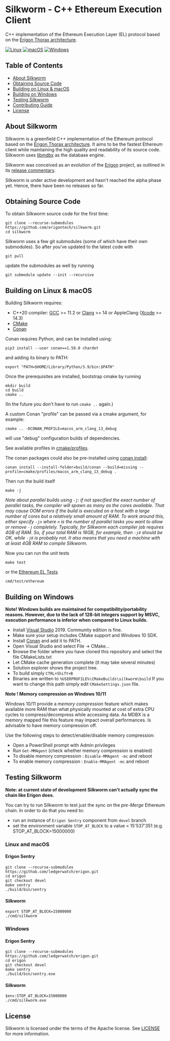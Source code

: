 # Silkworm - C++ Ethereum Execution Client

C++ implementation of the Ethereum Execution Layer (EL) protocol based on the [Erigon Thorax architecture].

[![Linux](https://circleci.com/gh/erigontech/silkworm.svg?style=shield)](https://circleci.com/gh/erigontech/silkworm)
[![macOS](https://github.com/erigontech/silkworm/actions/workflows/macOS.yml/badge.svg)](https://github.com/erigontech/silkworm/actions/workflows/macOS.yml)
[![Windows](https://github.com/erigontech/silkworm/actions/workflows/windows.yml/badge.svg)](https://github.com/erigontech/silkworm/actions/workflows/windows.yml)

## Table of Contents

- [About Silkworm](#about)
- [Obtaining Source Code](#source-code)
- [Building on Linux & macOS](#build-on-unix)
- [Building on Windows](#build-on-windows)
- [Testing Silkworm](#testing)
- [Contributing Guide](docs/CONTRIBUTING.md)
- [License](#license)


<a name="about"></a>
## About Silkworm

Silkworm is a greenfield C++ implementation of the Ethereum protocol based on the [Erigon Thorax architecture].
It aims to be the fastest Ethereum client while maintaining the high quality and readability of its source code.
Silkworm uses [libmdbx] as the database engine.

Silkworm was conceived as an evolution of the [Erigon] project,
as outlined in its [release commentary](https://ledgerwatch.github.io/turbo_geth_release.html#Licence-and-language-migration-plan-out-of-scope-for-the-release).

Silkworm is under active development and hasn't reached the alpha phase yet.
Hence, there have been no releases so far.


<a name="source-code"></a>
## Obtaining Source Code

To obtain Silkworm source code for the first time:
```
git clone --recurse-submodules https://github.com/erigontech/silkworm.git
cd silkworm
```

Silkworm uses a few git submodules (some of which have their own submodules).
So after you've updated to the latest code with
```
git pull
```
update the submodules as well by running
```
git submodule update --init --recursive
```


<a name="build-on-unix"></a>
## Building on Linux & macOS

Building Silkworm requires:
* C++20 compiler: [GCC](https://www.gnu.org/software/gcc/) >= 11.2 or [Clang](https://clang.llvm.org/) >= 14
or AppleClang ([Xcode](https://developer.apple.com/xcode/) >= 14.3)
* [CMake](https://cmake.org)
* [Conan](https://conan.io)

Conan requires Python, and can be installed using:

    pip3 install --user conan==1.58.0 chardet

and adding its binary to PATH:

    export "PATH=$HOME/Library/Python/3.9/bin:$PATH"


Once the prerequisites are installed, bootstrap cmake by running
```
mkdir build
cd build
cmake ..
```
(In the future you don't have to run `cmake ..` again.)


A custom Conan "profile" can be passed via a cmake argument, for example: 

    cmake .. -DCONAN_PROFILE=macos_arm_clang_13_debug

will use "debug" configuration builds of dependencies.

See available profiles in [cmake/profiles](cmake/profiles).

The conan packages could also be pre-installed using [conan install](https://docs.conan.io/1/reference/commands/consumer/install.html):

    conan install --install-folder=build/conan --build=missing --profile=cmake/profiles/macos_arm_clang_13_debug .


Then run the build itself
```
make -j
```
_Note about parallel builds using `-j`: if not specified the exact number of parallel tasks, the compiler will spawn as many
as the cores available. That may cause OOM errors if the build is executed on a host with a large number of cores but a relatively
small amount of RAM. To work around this, either specify `-jn` where `n` is the number of parallel tasks you want to allow or
remove `-j` completely. Typically, for Silkworm each compiler job requires 4GB of RAM. So, if your total RAM is 16GB, for example,
then `-j4` should be OK, while `-j8` is probably not. It also means that you need a machine with at least 4GB RAM to compile Silkworm._

Now you can run the unit tests
```
make test
```
or the [Ethereum EL Tests]
```
cmd/test/ethereum
```


<a name="build-on-windows"></a>
## Building on Windows

**Note! Windows builds are maintained for compatibility/portability reasons. However, due to the lack of 128-bit integers support by MSVC, execution performance is inferior when compared to Linux builds.**
* Install [Visual Studio] 2019. Community edition is fine.
* Make sure your setup includes CMake support and Windows 10 SDK.
* Install [Conan](https://conan.io) and add it to PATH.
* Open Visual Studio and select File -> CMake...
* Browse the folder where you have cloned this repository and select the file CMakeLists.txt
* Let CMake cache generation complete (it may take several minutes)
* Solution explorer shows the project tree.
* To build simply `CTRL+Shift+B`
* Binaries are written to `%USERPROFILE%\CMakeBuilds\silkworm\build` If you want to change this path simply edit `CMakeSettings.json` file.

**Note ! Memory compression on Windows 10/11**

Windows 10/11 provide a _memory compression_ feature which makes available more RAM than what physically mounted at cost of extra CPU cycles to compress/decompress while accessing data. As MDBX is a memory mapped file this feature may impact overall performances. Is advisable to have memory compression off.

Use the following steps to detect/enable/disable memory compression:
* Open a PowerShell prompt with Admin privileges
* Run `Get-MMAgent` (check whether memory compression is enabled)
* To disable memory compression : `Disable-MMAgent -mc` and reboot
* To enable memory compression : `Enable-MMAgent -mc` and reboot


<a name="testing"></a>
## Testing Silkworm

**Note: at current state of development Silkworm can't actually sync the chain like Erigon does.**

You can try to run Silkworm to test just the sync on the *pre-Merge* Ethereum chain. In order to do that you need to:

- run an instance of `Erigon Sentry` component from `devel` branch
- set the environment variable `STOP_AT_BLOCK` to a value < 15'537'351 (e.g. STOP_AT_BLOCK=15000000)

### Linux and macOS

#### Erigon Sentry
```
git clone --recurse-submodules https://github.com/ledgerwatch/erigon.git
cd erigon
git checkout devel
make sentry
./build/bin/sentry
```

#### Silkworm
```
export STOP_AT_BLOCK=15000000
./cmd/silkworm
```

### Windows

#### Erigon Sentry
```
git clone --recurse-submodules https://github.com/ledgerwatch/erigon.git
cd erigon
git checkout devel
make sentry
./build/bin/sentry.exe
```

#### Silkworm
```
$env:STOP_AT_BLOCK=15000000
./cmd/silkworm.exe
```


<a name="license"></a>
## License

Silkworm is licensed under the terms of the Apache license.
See [LICENSE](LICENSE) for more information.


[Ethereum EL Tests]: https://github.com/ethereum/tests
[Erigon]: https://github.com/ledgerwatch/erigon
[Erigon Thorax architecture]: https://github.com/ledgerwatch/interfaces/blob/master/_docs/README.md
[GMP]: http://gmplib.org
[libmdbx]: https://github.com/erthink/libmdbx
[staged sync]: https://github.com/ledgerwatch/erigon/blob/devel/eth/stagedsync/README.md
[Visual Studio]: https://www.visualstudio.com/downloads
[Yellow Paper]: https://ethereum.github.io/yellowpaper/paper.pdf
